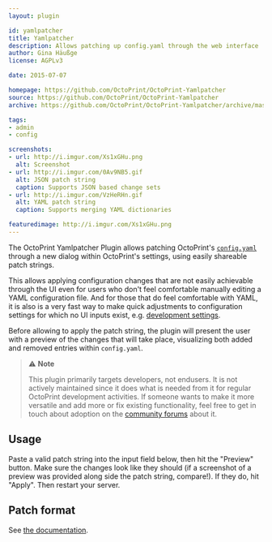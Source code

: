 ```yaml
---
layout: plugin

id: yamlpatcher
title: Yamlpatcher
description: Allows patching up config.yaml through the web interface
author: Gina Häußge
license: AGPLv3

date: 2015-07-07

homepage: https://github.com/OctoPrint/OctoPrint-Yamlpatcher
source: https://github.com/OctoPrint/OctoPrint-Yamlpatcher
archive: https://github.com/OctoPrint/OctoPrint-Yamlpatcher/archive/master.zip

tags:
- admin
- config

screenshots:
- url: http://i.imgur.com/Xs1xGHu.png
  alt: Screenshot
- url: http://i.imgur.com/0Av9NB5.gif
  alt: JSON patch string
  caption: Supports JSON based change sets
- url: http://i.imgur.com/VzHeRHn.gif
  alt: YAML patch string
  caption: Supports merging YAML dictionaries

featuredimage: http://i.imgur.com/Xs1xGHu.png
---
```


The OctoPrint Yamlpatcher Plugin allows patching OctoPrint's [`config.yaml`](http://docs.octoprint.org/en/master/configuration/config_yaml.html)
through a new dialog within OctoPrint's settings, using easily shareable
patch strings.

This allows applying configuration changes that are not easily achievable through
the UI even for users who don't feel comfortable manually editing a YAML
configuration file. And for those that do feel comfortable with YAML, it is
also is a very fast way to make quick adjustments to configuration settings for
which no UI inputs exist, e.g. [development settings](http://docs.octoprint.org/en/master/configuration/config_yaml.html#development-settings).

Before allowing to apply the patch string, the plugin will present the user
with a preview of the changes that will take place, visualizing both added
and removed entries within `config.yaml`.

> ⚠ **Note**
>
> This plugin primarily targets developers, not endusers. It is not actively maintained since it does what is needed from it for regular OctoPrint development activities. If someone wants to make it more versatile and add more or fix existing functionality, feel free to get in touch about adoption on the [community forums](https://community.octoprint.org/c/plugins) about it.

## Usage

Paste a valid patch string into the input field below, then hit the "Preview" button. Make sure the changes look like they should (if a screenshot of a preview was provided along side the patch string, compare!). If they do, hit "Apply". Then restart your server.

## Patch format

See [the documentation](https://github.com/OctoPrint/OctoPrint-Yamlpatcher#patch-format).
